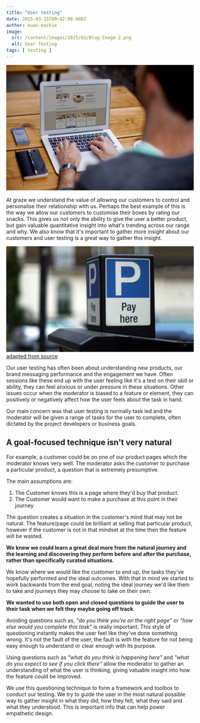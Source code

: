 ```yaml
---
title: "User testing"
date: 2015-03-15T09:42:00.000Z
author: euan-mackie
image:
  src: /content/images/2015/03/Blog-Image-2.png
  alt: User Testing
tags: [ testing ]
---
```


![User Testing](/content/images/2015/03/Blog-Image-2.png)

At graze we understand the value of allowing our customers to control and personalise their relationship with us. Perhaps the best example of this is the way we allow our customers to customise their boxes by rating our snacks. This gives us not only the ability to give the user a better product, but gain valuable quantitative insight into what's trending across our range and why. We also know that it's important to gather more insight about our customers and user testing is a great way to gather this insight.

![](/content/images/2015/03/blog-image-3.png) [adapted from source](http://www.flickr.com/photos/r4vi/) 

Our user testing has often been about understanding new products, our brand messaging performance and the engagement we have. Often sessions like these end up with the user feeling like it's a test on their skill or ability, they can feel anxious or under pressure in these situations. Other issues occur when the moderator is biased to a feature or element, they can positively or negatively affect how the user feels about the task in hand.

Our main concern was that user testing is normally task led and the moderator will be given a range of tasks for the user to complete, often dictated by the project developers or business goals.

## A goal-focused technique isn't very natural

For example, a customer could be on one of our product pages which the moderator knows very well. The moderator asks the customer to purchase a particular product, a question that is extremely presumptive.

The main assumptions are:
1. The Customer knows this is a page where they'd buy that product.
2. The Customer would want to make a purchase at this point in their journey

The question creates a situation in the customer's mind that may not be natural. The feature/page could be brilliant at selling that particular product, however if the customer is not in that mindset at the time then the feature will be wasted.

**We knew we could learn a great deal more from the natural journey and the learning and discovering they perform before and after the purchase, rather than specifically curated situations.**

We know where we would like the customer to end up, the tasks they've hopefully performed and the ideal outcomes. With that in mind we started to work backwards from the end goal, noting the ideal journey we'd like them to take and journeys they may choose to take on their own.

**We wanted to use both open and closed questions to guide the user to their task when we felt they maybe going off track.** 

Avoiding questions such as, _"do you think you're on the right page"_ or _"how else would you complete this task"_ is really important. This style of questioning instantly makes the user feel like they've done something wrong. It's not the fault of the user, the fault is with the feature for not being easy enough to understand or clear enough with its purpose.

Using questions such as  _"what do you think is happening here"_ and _"what do you expect to see if you click there"_ allow the moderator to gather an understanding of what the user is thinking, giving valuable insight into how the feature could be improved.

We use this questioning technique to form a framework and toolbox to conduct our testing. We try to guide the user in the most natural possible way to gather insight in what they did, how they felt, what they said and what they understood. This is important info that can help power empathetic design.
